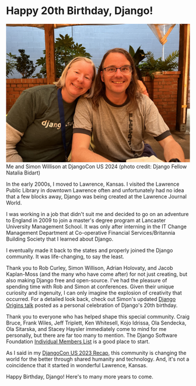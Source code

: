 # Happy 20th Birthday, Django!

![](djangocon-us-2024-recap-images/me-and-simon.jpg)
Me and Simon Willison at DjangoCon US 2024 (photo credit: Django Fellow Natalia Bidart)

In the early 2000s, I moved to Lawrence, Kansas. I visited the Lawrence Public Library in downtown Lawrence often and unfortunately had no idea that a few blocks away, Django was being created at the Lawrence Journal World. 

I was working in a job that didn't suit me and decided to go on an adventure to England in 2009 to join a master's degree program at Lancaster University Management School. It was only after interning in the IT Change Management Department at Co-operative Financial Services/Britannia Building Society that I learned about Django. 

I eventually made it back to the states and properly joined the Django community. It was life-changing, to say the least.  

Thank you to Rob Curley, Simon Willison, Adrian Holovaty, and Jacob Kaplan-Moss (and the many who have come after) for not just creating, but also making Django free and open-source. I've had the pleasure of spending time with Rob and Simon at conferences. Given their unique curiosity and ingenuity, I can only imagine the explosion of creativity that occurred. For a detailed look back, check out Simon's updated [Django Origins talk](https://simonwillison.net/2025/Jul/13/django-birthday/) posted as a personal celebration of Django's 20th birthday.

Thank you to everyone who has helped shape this special community. Craig Bruce, Frank Wiles, Jeff Triplett, Ken Whitesell, Kojo Idrissa, Ola Sendecka, Ola Sitarska, and Stacey Haysler immediately come to mind for me personally, but there are far too many to mention. The Django Software Foundation [Individual Members List](https://www.djangoproject.com/foundation/individual-members/) is a good place to start. 

As I said in my [DjangoCon US 2023 Recap](https://katherinemichel.github.io/portfolio/djangocon-us-2023-recap.html), this community is changing the world for the better through shared humanity and technology. And, it's not a coincidence that it started in wonderful Lawrence, Kansas.

Happy Birthday, Django! Here's to many more years to come. 
